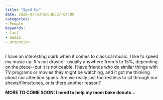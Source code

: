```yaml
---
title: "Sped Up"
date: 2020-07-03T20:36:27-04:00
categories:
- People
keywords:
- fast
- media
- attention
---
```

I have an interesting quirk when it comes to classical music: I like to speed my music up. It\'s not drastic--usually anywhere from 5 to 15%, depending on the piece--but it is noticeable. I have friends who do similar things with TV programs or movies they might be watching, and it got me thinking about our attention spans. Are we really just too restless to sit through our shows/films/tunes, or is there another reason?

**MORE TO COME SOON: I need to help my mom bake donuts...**
